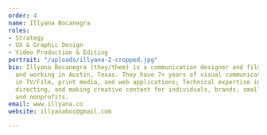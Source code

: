 ```yaml
---
order: 4
name: Illyana Bocanegra
roles:
- Strategy
- UX & Graphic Design
- Video Production & Editing
portrait: "/uploads/illyana-2-cropped.jpg"
bio: Illyana Bocanegra (they/them) is a communication designer and filmmaker living
  and working in Austin, Texas. They have 7+ years of visual communication design
  in TV/Film, print media, and web applications; Technical expertise in producing,
  directing, and making creative content for individuals, brands, small businesses,
  and nonprofits.
email: www.illyana.co
website: illyanaboc@gmail.com

---
```

